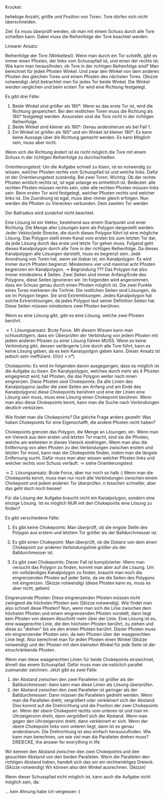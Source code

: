 Krocket:

beliebige Anzahl, größe und Position von Toren. Tore dürfen sich nicht überschneiden.

Ziel: Es muss überprüft werden, ob man mit einem Schuss durch alle Tore schießen kann. Dabei muss die Reihenfolge der Tore beachtet werden. 

Linearer Ansatz:

Reihenfolge der Tore (Winkeltest):
Wenn man durch ein Tor schießt, gibt es immer einen Pfosten, der links vom Schusspfad ist, und einen der rechts ist.
Wie kann man herausfinden, ob Tore in der richtigen Reihenfolge sind?
Man berechnet für jeden Pfosten Winkel. Und zwar den Winkel von dem anderen Pfosten des gleichen Tores und einem Pfosten des nächsten Tores. (Skizze notwendig)
Jetzt betrachtet man für jedes Tor beide Winkel. Die Winkel werden verglichen und beim ersten Tor wird eine Richtung festgelegt.

Es gibt drei Fälle:
1. Beide Winkel sind größer als 180°: Wenn es das erste Tor ist, wird die Richtung gespeichert. Bei den restlichen Toren muss die Richtung als 180° festgelegt werden. Ansonsten sind die Tore nicht in der richtigen Reihenfolge.
2. Beide Winkel sind kleiner als 180°: Genau andersherum als bei Fall 1.
3. Ein Winkel ist größer als 180° und ein Winkel ist kleiner 180°: Es kann keine Aussage über die Richtung gemacht werden. Es kann Möglich sein, muss aber nicht.

Wenn sich die Richtung ändert ist es nicht möglich die Tore mit einem Schuss in der richtigen Reihenfolge zu durchschießen.

Orientierungstest:
Um die Aufgabe schnell zu lösen, ist es notwendig zu wissen, welcher Pfosten rechts vom Schusspfad ist und welche links. Dafür ist der Orientierungstest zuständig.
Bei zwei Toren:
Wichtig: Ob der rechte Pfosten wirklich rechts ist, ist egal solange es einheitlich ist. Bedeutet: alle rechten Pfosten müssen rechts sein, oder alle rechten Pfosten müssen links sein.
Beim ersten Tor wird festgelegt, welcher Pfosten rechts und welcher links ist. Die Zuordnung ist egal, muss aber immer gleich erfolgen.
Nun werden die Pfosten zu Vierecken verbunden. Dem zweiten Tor werden 




Der Ballradius wird zunächst nicht beachtet.


Eine Lösung ist ein Vektor, bestehend aus einem Startpunkt und einer Richtung. Die Menge aller Lösungen kann als Polygon dargestellt werden. 
Jeder Vektor/jede Strecke, die durch dieses Polygon führt ist eine mögliche Lösung. 
Das Polygon stellt einen Kanal vom ersten bis zum letzten Tor dar, da jede Lösung durch das erste und letzte Tor gehen muss. 
Folgend geht dieses Kanalpolygon durch alle Tore in der richtigen Reihenfolge. 
Da dieses Kanalpolygon alle Lösungen darstellt, muss es begrenzt sein. Jede Anordnung von Toren hat, wenn sie lösbar ist, ein Kanalpolygon.
Es wird immer durch Pfosten begrenzt. Mindestens vier und maximal acht Pfosten begrenzen ein Kanalpolygon. -> Begründung ???
Das Polygon hat also immer mindestens 4 Seiten. Zwei Seiten sind immer Anfang/Ende des Polygons, diese Seiten ignorieren wir.
Im folgenden wird angenommen, dass ein Schuss genau durch einen Pfosten möglich ist. Die zwei Punkte eines Tores markieren die Torlinie.
Die restlichen Seiten sind Lösungen, da sie im Polygon liegen. Sie sind Extremlösungen. 
Jedes Kanalpolygon hat solche Extremlösungen, da jedes Polygon laut seiner Definition Seiten hat. Diese Seiten müssen mindestens zwei Pfosten berühren.

Wenn es eine Lösung gibt, gibt es eine Lösung, welche zwei Pfosten berührt.

-> 1. Lösungsansatz: Brute Force.
Mit diesem Wissen kann man schlussfolgern, dass ein Überprüfen der Verbindung von jedem Pfosten mit jedem anderen Pfosten zu einer Lösung führen MUSS.
Wenn es keine Verbindung gibt, dessen verlängerte Linie durch alle Tore führt, kann es keine Lösung geben, da es kein Kanalypolgon geben kann.
Dieser Ansatz ist jedoch sehr ineffizient. (O(n) = n⁴)


Chokepoints:
Es wird im folgenden davon ausgegangen, dass es möglich ist die Aufgabe zu lösen.
Ein Kanalypolygon, welches durch mehr als 4 Pfosten eingegrenzt wird, hat Pfosten, die das Polygon weiter nach innen eingrenzen. Diese Pfosten sind Chokepoints.
Da alle Linien des Kanalpolygons (außer die zwei Seiten am Anfang und am Ende des Kanalpolygons) diese Chokepoints berühren und eine der Linien eine Lösung sein muss, muss eine Lösung einen Chokepoint berühren. Wenn man also diese Chokepoints kennt, kann man die Suche nach Verbindungen deutlich verkürzen.

Wie findet man die Chokepoints?
Die gleiche Frage anders gestellt: Was haben Chokepoints für eine Eigenschafft, die andere Pfosten nicht haben?

Chokepoints grenzen das Polygon, die Menge an Lösungen, ein. Wenn man ein Viereck aus dem ersten und letzten Tor macht, sind sie die Pfosten, welche am weitesten in dieses Viereck eindringen. Wenn man also die Entfernung von allen Pfosten zu den Verbindungen zwischen erstem und letzten Tor misst, kann man die Chokepoints finden, indem man die längste Entfernung sucht. 
Dafür muss man aber wissen welcher Pfosten links und welcher rechts vom Schuss verläuft. -> siehe Orientierungstest

-> 2. Lösungsansatz: Brute Force, aber nur noch so halb :)
Wenn man die Chokepoints kennt, muss man nur noch alle Verbindungen zwischen einem Chokepoint und jedem anderen Tor überprüfen.
n bisschen schneller, aber das geht doch noch besser!


Für die Lösung der Aufgabe braucht nicht ein Kanalpolygon, sondern eine einzige Lösung.
Ist es möglich NUR mit den Chokepoints eine Lösung zu finden?

Es gibt verschiedene Fälle:
1. Es gibt keine Chokepoints: Man überprüft, ob die engste Stelle des Polygon aus erstem und letztem Tor größer als der Balldurchmesser ist.
2. Es gibt einen Chokepoint: Man überprüft, ob die Distanz von dem einen Chokepoint zur anderen Verbindungslinie größer als der Balldurchmesser ist.

3. Es gibt zwei Chokepoints:
Dieser Fall ist komplizierter:
Wenn man versucht das Polygon zu finden, kommt man aber auf die Lösung.
Um ein vollständiges Kanalpolygon zu finden, braucht man noch die eingrenzenden Pfosten auf jeder Seite, da sie die Seiten des Polygons mit eingrenzen. (Skizze notwendig) (diese Pfosten kann es, muss es aber nicht, geben)

Eingrenzende Pfosten:
Diese eingrenzenden Pfosten müssen nicht zwingend die höchsten Pfosten sein (Skizze notwendig). Wie findet man also schnell diese Pfosten?
Nun, wenn man sich die Linie zwischen dem höchsten Pfosten und einem eingrenzenden Pfosten vorstellt, dann liegt kein Pfosten von diesem Abschnitt mehr über der Linie. 
Eine Lösung ist es, eine waagerechte Linie, die den höchsten Pfosten berührt, zu ziehen und diese zu "drehen" bis sie den ersten Pfosten berührt. Dieser Pfosten muss ein eingrenzender Pfosten sein, da kein Pfosten über der waagerechten Linie liegt.
Also berechnet man für jeden Pfosten einen Winkel (Skizze notwendig) und der Pfosten mit dem kleinsten Winkel für jede Seite ist der einschränkende Pfosten.

Wenn man diese waagerechten Linien für beide Chokepoints einzeichnet, ähnelt das einem Schusspfad. Dafür muss man sie natürlich parallel zueinander zeichnen.
Jetzt gibt es zwei Fälle:
1. der Abstand zwischen den zwei Parallelen ist größer als der Balldurchmesser: dann kann man diese Linien als Lösung überprüfen.
2. der Abstand zwischen den zwei Parallelen ist geringer als der Balldurchmesser: Dann müssen die Parallelen gedreht werden.
Wenn man die Parallelen dreht, vergrößert oder verkleinert sich der Abstand. Dies kommt auf die Drehrichtung und die Position der zwei Chokepoints an.
Wenn der obere Chokepoint rechts vom unteren ist und man im Uhrzeigersinn dreht, dann vergrößert sich der Abstand. Wenn man gegen den Uhrzeigersinn dreht, dann verkleinert er sich. Wenn der obere Chokepoint links vom unteren liegt, dann ist es genau andersherum.
Die Drehrichtung ist  also einfach herauszufinden.
Wie kann man berechnen, um wie viel man die Parallelen drehen muss?
DREIECKE, the answer for everything in life

Wir kennen den Abstand zwischen den zwei Chokepoints und den gesuchten Abstand von den beiden Parallelen. Wenn die Parallelen den richtigen Abstand haben, handelt sich das um ein rechtwinkliges Dreieck. (Skizze notwendig)
Wir können also den Winkel ausrechnen. (Skizze)

Wenn dieser Schusspfad nicht möglich ist, kann auch die Aufgabe nicht möglich sein, da:

... kein Ahnung habe ich vergessen :)
















